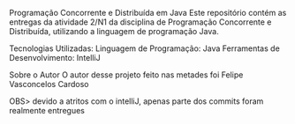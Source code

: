 Programação Concorrente e Distribuída em Java
Este repositório contém as entregas da atividade 2/N1 da disciplina de Programação Concorrente e Distribuída, utilizando a linguagem de programação Java.

Tecnologias Utilizadas:
Linguagem de Programação: Java
Ferramentas de Desenvolvimento: IntelliJ

Sobre o Autor
O autor desse projeto feito nas metades foi Felipe Vasconcelos Cardoso

OBS> devido a atritos com o intelliJ, apenas parte dos commits foram realmente entregues
